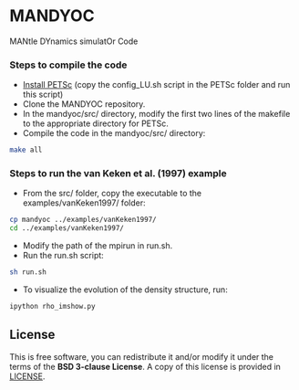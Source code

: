 # MANDYOC #

MANtle DYnamics simulatOr Code

### Steps to compile the code ###

* [Install PETSc](https://www.mcs.anl.gov/petsc/) (copy the config_LU.sh script in the PETSc folder and run this script)
* Clone the MANDYOC repository.
* In the mandyoc/src/ directory, modify the first two lines of the makefile to the appropriate directory for PETSc.
* Compile the code in the mandyoc/src/ directory:
```bash
make all
```

### Steps to run the van Keken et al. (1997) example ###
* From the src/ folder, copy the executable to the examples/vanKeken1997/  folder:
```bash
cp mandyoc ../examples/vanKeken1997/
cd ../examples/vanKeken1997/
```
* Modify the path of the mpirun in run.sh.
* Run the run.sh script:
```bash
sh run.sh
```
* To visualize the evolution of the density structure, run:
```bash
ipython rho_imshow.py
```

## License
This is free software, you can redistribute it and/or modify it under the terms
 of the **BSD 3-clause License**.
 A copy of this license is provided in
 [LICENSE](/https://bitbucket.org/victorsacek/mandyoc/src/master/LICENSE).
